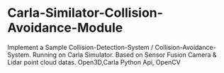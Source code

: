 # Carla-Similator-Collision-Avoidance-Module
Implement a Sample Collision-Detection-System / Collision-Avoidance-System. Running on Carla Simulator. Based on Sensor Fusion Camera &amp; Lidar point cloud datas. Open3D,Carla Python Api, OpenCV

